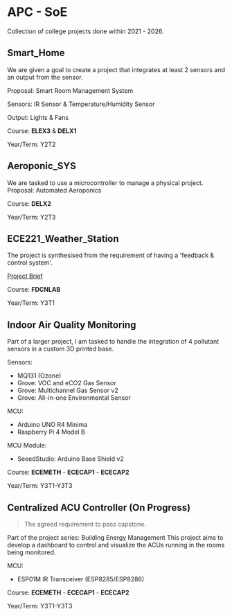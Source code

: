 # APC - SoE
Collection of college projects done within 2021 - 2026.

## Smart_Home
We are given a goal to create a project that integrates at least 2 sensors and an output from the sensor.

Proposal: Smart Room Management System

Sensors: IR Sensor & Temperature/Humidity Sensor

Output: Lights & Fans

Course: **ELEX3** & **DELX1**

Year/Term: Y2T2

## Aeroponic_SYS
We are tasked to use a microcontroller to manage a physical project.
Proposal: Automated Aeroponics

Course: **DELX2**

Year/Term: Y2T3

## ECE221_Weather_Station
The project is synthesised from the requirement of having a 'feedback & control system'.

[Project Brief](Documentation/Documents/IoT-Based%20Weather%20Station%20Monitoring%20Temperature,%20Humidity,%20Rain,%20Flood,%20and%20Pollution%20using%20ESP32%20and%20Blynk.pdf)

Course: **FDCNLAB**

Year/Term: Y3T1

## Indoor Air Quality Monitoring
Part of a larger project, I am tasked to handle the integration of 4 pollutant sensors in a custom 3D printed base.

Sensors:
- MQ131 (Ozone)
- Grove: VOC and eCO2 Gas Sensor
- Grove: Multichannel Gas Sensor v2
- Grove: All-in-one Environmental Sensor

MCU:
- Arduino UNO R4 Minima
- Raspberry Pi 4 Model B

MCU Module:
- SeeedStudio: Arduino Base Shield v2 

Course: **ECEMETH** - **ECECAP1** - **ECECAP2**

Year/Term: Y3T1-Y3T3

## Centralized ACU Controller (On Progress)
> The agreed requirement to pass capstone.

Part of the project series: Building Energy Management
This project aims to develop a dashboard to control and visualize the ACUs running in the rooms being monitored.

MCU:
- ESP01M IR Transceiver (ESP8285/ESP8286)

Course: **ECEMETH** - **ECECAP1** - **ECECAP2**

Year/Term: Y3T1-Y3T3
